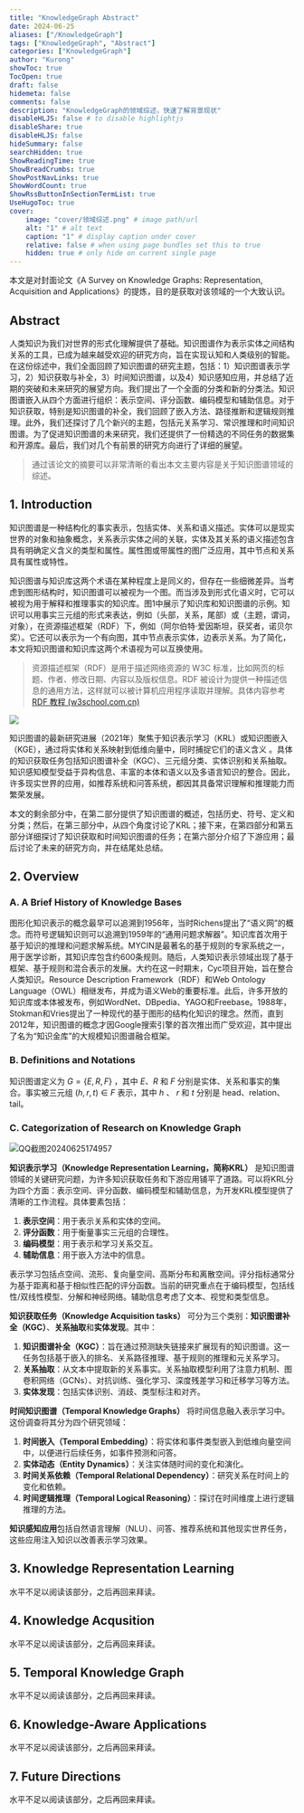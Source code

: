 ```yaml
---
title: "KnowledgeGraph Abstract"
date: 2024-06-25
aliases: ["/KnowledgeGraph"]
tags: ["KnowledgeGraph", "Abstract"]
categories: ["KnowledgeGraph"]
author: "Kurong"
showToc: true
TocOpen: true
draft: false
hidemeta: false
comments: false
description: "KnowledgeGraph的领域综述，快速了解背景现状"
disableHLJS: false # to disable highlightjs
disableShare: true
disableHLJS: false
hideSummary: false
searchHidden: true
ShowReadingTime: true
ShowBreadCrumbs: true
ShowPostNavLinks: true
ShowWordCount: true
ShowRssButtonInSectionTermList: true
UseHugoToc: true
cover:
    image: "cover/领域综述.png" # image path/url
    alt: "1" # alt text
    caption: "1" # display caption under cover
    relative: false # when using page bundles set this to true
    hidden: true # only hide on current single page
---
```








本文是对封面论文《A Survey on Knowledge Graphs: Representation, Acquisition and Applications》的提炼，目的是获取对该领域的一个大致认识。

## Abstract

人类知识为我们对世界的形式化理解提供了基础。知识图谱作为表示实体之间结构关系的工具，已成为越来越受欢迎的研究方向，旨在实现认知和人类级别的智能。在这份综述中，我们全面回顾了知识图谱的研究主题，包括：1）知识图谱表示学习，2）知识获取与补全，3）时间知识图谱，以及4）知识感知应用，并总结了近期的突破和未来研究的展望方向。我们提出了一个全面的分类和新的分类法。知识图谱嵌入从四个方面进行组织：表示空间、评分函数、编码模型和辅助信息。对于知识获取，特别是知识图谱的补全，我们回顾了嵌入方法、路径推断和逻辑规则推理。此外，我们还探讨了几个新兴的主题，包括元关系学习、常识推理和时间知识图谱。为了促进知识图谱的未来研究，我们还提供了一份精选的不同任务的数据集和开源库。最后，我们对几个有前景的研究方向进行了详细的展望。

> 通过该论文的摘要可以非常清晰的看出本文主要内容是关于知识图谱领域的综述。



## 1. Introduction

知识图谱是一种结构化的事实表示，包括实体、关系和语义描述。实体可以是现实世界的对象和抽象概念，关系表示实体之间的关联，实体及其关系的语义描述包含具有明确定义含义的类型和属性。属性图或带属性的图广泛应用，其中节点和关系具有属性或特性。

知识图谱与知识库这两个术语在某种程度上是同义的，但存在一些细微差异。当考虑到图形结构时，知识图谱可以被视为一个图。而当涉及到形式化语义时，它可以被视为用于解释和推理事实的知识库。图1中展示了知识库和知识图谱的示例。知识可以用事实三元组的形式来表达，例如（头部，关系，尾部）或（主题，谓词，对象），在资源描述框架（RDF）下，例如（阿尔伯特·爱因斯坦，获奖者，诺贝尔奖）。它还可以表示为一个有向图，其中节点表示实体，边表示关系。为了简化，本文将知识图谱和知识库这两个术语视为可以互换使用。

> 资源描述框架（RDF）是用于描述网络资源的 W3C 标准，比如网页的标题、作者、修改日期、内容以及版权信息。RDF 被设计为提供一种描述信息的通用方法，这样就可以被计算机应用程序读取并理解。具体内容参考[RDF 教程 (w3school.com.cn)](https://www.w3school.com.cn/rdf/index.asp)

![](/img/KnowledgeGraph/QQ截图20240625170752.png)

知识图谱的最新研究进展（2021年）聚焦于知识表示学习（KRL）或知识图嵌入（KGE），通过将实体和关系映射到低维向量中，同时捕捉它们的语义含义 。具体的知识获取任务包括知识图谱补全（KGC）、三元组分类、实体识别和关系抽取。知识感知模型受益于异构信息、丰富的本体和语义以及多语言知识的整合。因此，许多现实世界的应用，如推荐系统和问答系统，都因其具备常识理解和推理能力而繁荣发展。

本文的剩余部分中，在第二部分提供了知识图谱的概述，包括历史、符号、定义和分类；然后，在第三部分中，从四个角度讨论了KRL；接下来，在第四部分和第五部分详细探讨了知识获取和时间知识图谱的任务；在第六部分介绍了下游应用；最后讨论了未来的研究方向，并在结尾处总结。



## 2. Overview

### A. A Brief History of Knowledge Bases

图形化知识表示的概念最早可以追溯到1956年，当时Richens提出了“语义网”的概念。而符号逻辑知识则可以追溯到1959年的“通用问题求解器”。知识库首次用于基于知识的推理和问题求解系统。MYCIN是最著名的基于规则的专家系统之一，用于医学诊断，其知识库包含约600条规则。随后，人类知识表示领域出现了基于框架、基于规则和混合表示的发展。大约在这一时期末，Cyc项目开始，旨在整合人类知识。Resource Description Framework（RDF）和Web Ontology Language（OWL）相继发布，并成为语义Web的重要标准。此后，许多开放的知识库或本体被发布，例如WordNet、DBpedia、YAGO和Freebase。1988年，Stokman和Vries提出了一种现代的基于图形的结构化知识的理念。然而，直到2012年，知识图谱的概念才因Google搜索引擎的首次推出而广受欢迎，其中提出了名为“知识金库”的大规模知识图谱融合框架。

###  B. Definitions and Notations

知识图谱定义为 $G = \{E, R, F\}$ ，其中 $E$、$R$ 和 $F$ 分别是实体、关系和事实的集合。事实被三元组 $(h,r,t) \in F$ 表示，其中 $h$ 、 $r$  和 $t$ 分别是 head、relation、tail。

### C. Categorization of Research on Knowledge Graph

![QQ截图20240625174957](/img/KnowledgeGraph/QQ截图20240625174957.png)

**知识表示学习（Knowledge Representation Learning，简称KRL）** 是知识图谱领域的关键研究问题，为许多知识获取任务和下游应用铺平了道路。可以将KRL分为四个方面：表示空间、评分函数、编码模型和辅助信息，为开发KRL模型提供了清晰的工作流程。具体要素包括：

1. **表示空间**：用于表示关系和实体的空间。
2. **评分函数**：用于衡量事实三元组的合理性。
3. **编码模型**：用于表示和学习关系交互。
4. **辅助信息**：用于嵌入方法中的信息。

表示学习包括点空间、流形、复向量空间、高斯分布和离散空间。评分指标通常分为基于距离和基于相似性匹配的评分函数。当前的研究重点在于编码模型，包括线性/双线性模型、分解和神经网络。辅助信息考虑了文本、视觉和类型信息。

**知识获取任务（Knowledge Acquisition tasks）** 可分为三个类别：**知识图谱补全（KGC）**、**关系抽取**和**实体发现**。其中：

1. **知识图谱补全（KGC）**：旨在通过预测缺失链接来扩展现有的知识图谱。这一任务包括基于嵌入的排名、关系路径推理、基于规则的推理和元关系学习。
2. **关系抽取**：从文本中提取新的关系事实。关系抽取模型利用了注意力机制、图卷积网络（GCNs）、对抗训练、强化学习、深度残差学习和迁移学习等方法。
3. **实体发现**：包括实体识别、消歧、类型标注和对齐。

**时间知识图谱（Temporal Knowledge Graphs）** 将时间信息融入表示学习中。这份调查将其分为四个研究领域：

1. **时间嵌入（Temporal Embedding）**：将实体和事件类型嵌入到低维向量空间中，以便进行后续任务，如事件预测和问答。
2. **实体动态（Entity Dynamics）**：关注实体随时间的变化和演化。
3. **时间关系依赖（Temporal Relational Dependency）**：研究关系在时间上的变化和依赖。
4. **时间逻辑推理（Temporal Logical Reasoning）**：探讨在时间维度上进行逻辑推理的方法。

**知识感知应用**包括自然语言理解（NLU）、问答、推荐系统和其他现实世界任务，这些应用注入知识以改善表示学习效果。



## 3. Knowledge Representation Learning

水平不足以阅读该部分，之后再回来拜读。



## 4.  Knowledge Acqusition

水平不足以阅读该部分，之后再回来拜读。



## 5. Temporal Knowledge Graph

水平不足以阅读该部分，之后再回来拜读。



## 6. Knowledge-Aware Applications

水平不足以阅读该部分，之后再回来拜读。



## 7. Future Directions

水平不足以阅读该部分，之后再回来拜读。

​                                    

​              
